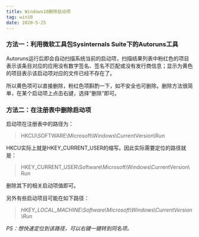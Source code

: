 ```yaml
---
title: Windows10删除启动项
tag: win10
date: 2020-5-25
---
```


### 方法一：利用微软工具包Sysinternals Suite下的Autoruns工具

Autoruns运行后即会自动扫描系统当前的启动项，扫描结果列表中粉红色的项目表示该条目对应的应用没有数字签名、签名不匹配或没有发行商信息；显示为黄色的项目表示该启动项对应的文件已经不存在了。

所以黄色项可以直接删除，粉红色项斟酌一下，如不安全也可删除。删除方法很简单，在某个启动项上点击右键，选择“删除”即可。

### 方法二：在注册表中删除启动项

启动项在注册表中的路径为：

> HKCU\SOFTWARE\Microsoft\Windows\CurrentVersion\Run

HKCU实际上就是HKEY_CURRENT_USER的缩写。因此实际需要定位的路径就是：

> HKEY_CURRENT_USER\Software\Microsoft\Windows\CurrentVersion\Run

删除其下的相关启动项值即可。

另外有些启动项目可能在如下路径：

> *HKEY_LOCAL_MACHINE\Software\Microsoft\Windows\CurrentVersion\Run*

*PS：想快速定位到该路径，可以右键一键转到同名项。*